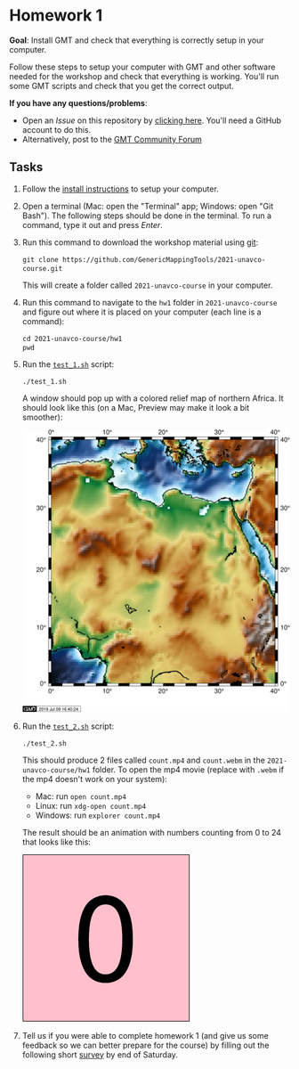 # Homework 1

**Goal**: Install GMT and check that everything is correctly setup in your computer.

Follow these steps to setup your computer with GMT and other software needed for the
workshop and check that everything is working. You'll run some GMT scripts and check
that you get the correct output.

**If you have any questions/problems**:

* Open an *Issue* on this repository by
  [clicking here](https://github.com/GenericMappingTools/2021-unavco-course/issues/new/choose).
  You'll need a GitHub account to do this.
* Alternatively, post to the [GMT Community Forum](https://forum.generic-mapping-tools.org/)

## Tasks

1. Follow the [install instructions](../INSTALL.md) to setup your computer.
2. Open a terminal (Mac: open the "Terminal" app; Windows: open "Git Bash").
   The following steps should be done in the terminal.
   To run a command, type it out and press *Enter*.
3. Run this command to download the workshop material using [git](https://en.wikipedia.org/wiki/Git):

   ```
   git clone https://github.com/GenericMappingTools/2021-unavco-course.git
   ```

   This will create a folder called `2021-unavco-course` in your computer.
4. Run this command to navigate to the `hw1` folder in `2021-unavco-course` and figure
   out where it is placed on your computer (each line is a command):

   ```
   cd 2021-unavco-course/hw1
   pwd
   ```

5. Run the [`test_1.sh`](test_1.sh) script:

   ```
   ./test_1.sh
   ```

   A window should pop up with a colored relief map of northern Africa. It should look
   like this (on a Mac, Preview may make it look a bit smoother):

   ![`2021-unavco-course/hw1/output/test1.pdf`](output/test1.png)
6. Run the [`test_2.sh`](test_2.sh) script:

   ```
   ./test_2.sh
   ```

   This should produce 2 files called `count.mp4` and `count.webm` in the
   `2021-unavco-course/hw1` folder. To open the mp4 movie (replace with `.webm`
   if the mp4 doesn't work on your system):

   * Mac: run `open count.mp4`
   * Linux: run `xdg-open count.mp4`
   * Windows: run `explorer count.mp4`

   The result should be an animation with numbers counting from 0 to 24 that looks like
   this:

   ![`2021-unavco-course/hw1/output/count.mp4`](output/count.gif)
7. Tell us if you were able to complete homework 1 (and give us some feedback so we can better prepare for the course) by filling out
   the following short [survey](https://forms.gle/FnEeTK9CLgYHBMzD9) by end of Saturday.
